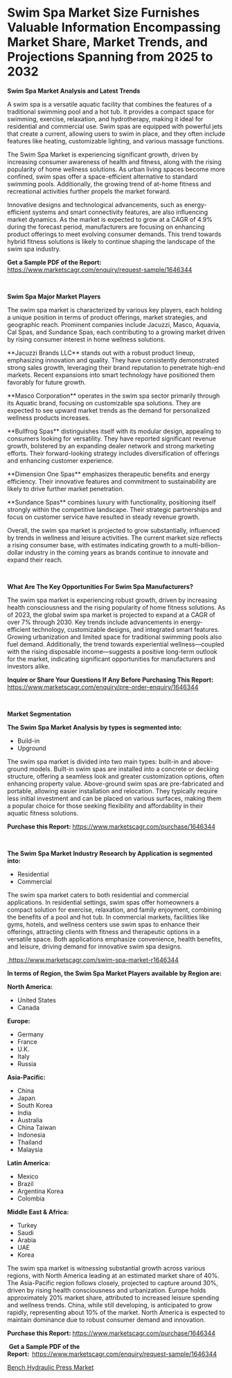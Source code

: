 <p><h1>Swim Spa Market Size Furnishes Valuable Information Encompassing Market Share, Market Trends, and Projections Spanning from 2025 to 2032</h1></p><p><strong>Swim Spa Market Analysis and Latest Trends</strong></p>
<p><p>A swim spa is a versatile aquatic facility that combines the features of a traditional swimming pool and a hot tub. It provides a compact space for swimming, exercise, relaxation, and hydrotherapy, making it ideal for residential and commercial use. Swim spas are equipped with powerful jets that create a current, allowing users to swim in place, and they often include features like heating, customizable lighting, and various massage functions.</p><p>The Swim Spa Market is experiencing significant growth, driven by increasing consumer awareness of health and fitness, along with the rising popularity of home wellness solutions. As urban living spaces become more confined, swim spas offer a space-efficient alternative to standard swimming pools. Additionally, the growing trend of at-home fitness and recreational activities further propels the market forward.</p><p>Innovative designs and technological advancements, such as energy-efficient systems and smart connectivity features, are also influencing market dynamics. As the market is expected to grow at a CAGR of 4.9% during the forecast period, manufacturers are focusing on enhancing product offerings to meet evolving consumer demands. This trend towards hybrid fitness solutions is likely to continue shaping the landscape of the swim spa industry.</p></p>
<p><strong>Get a Sample PDF of the Report:&nbsp;</strong> <a href="https://www.marketscagr.com/enquiry/request-sample/1646344?utm_campaign=3135&utm_medium=2&utm_source=Github&utm_content=ia&utm_term=11042025&utm_id=swim-spa">https://www.marketscagr.com/enquiry/request-sample/1646344</a></p>
<p>&nbsp;</p>
<p><strong>Swim Spa Major Market Players</strong></p>
<p><p>The swim spa market is characterized by various key players, each holding a unique position in terms of product offerings, market strategies, and geographic reach. Prominent companies include Jacuzzi, Masco, Aquavia, Cal Spas, and Sundance Spas, each contributing to a growing market driven by rising consumer interest in home wellness solutions.</p><p>**Jacuzzi Brands LLC** stands out with a robust product lineup, emphasizing innovation and quality. They have consistently demonstrated strong sales growth, leveraging their brand reputation to penetrate high-end markets. Recent expansions into smart technology have positioned them favorably for future growth.</p><p>**Masco Corporation** operates in the swim spa sector primarily through its Aquatic brand, focusing on customizable spa solutions. They are expected to see upward market trends as the demand for personalized wellness products increases.</p><p>**Bullfrog Spas** distinguishes itself with its modular design, appealing to consumers looking for versatility. They have reported significant revenue growth, bolstered by an expanding dealer network and strong marketing efforts. Their forward-looking strategy includes diversification of offerings and enhancing customer experience.</p><p>**Dimension One Spas** emphasizes therapeutic benefits and energy efficiency. Their innovative features and commitment to sustainability are likely to drive further market penetration.</p><p>**Sundance Spas** combines luxury with functionality, positioning itself strongly within the competitive landscape. Their strategic partnerships and focus on customer service have resulted in steady revenue growth.</p><p>Overall, the swim spa market is projected to grow substantially, influenced by trends in wellness and leisure activities. The current market size reflects a rising consumer base, with estimates indicating growth to a multi-billion-dollar industry in the coming years as brands continue to innovate and expand their reach.</p></p>
<p>&nbsp;</p>
<p><strong>What Are The Key Opportunities For Swim Spa Manufacturers?</strong></p>
<p><p>The swim spa market is experiencing robust growth, driven by increasing health consciousness and the rising popularity of home fitness solutions. As of 2023, the global swim spa market is projected to expand at a CAGR of over 7% through 2030. Key trends include advancements in energy-efficient technology, customizable designs, and integrated smart features. Growing urbanization and limited space for traditional swimming pools also fuel demand. Additionally, the trend towards experiential wellness—coupled with the rising disposable income—suggests a positive long-term outlook for the market, indicating significant opportunities for manufacturers and investors alike.</p></p>
<p><strong>Inquire or Share Your Questions If Any Before Purchasing This Report:</strong> <a href="https://www.marketscagr.com/enquiry/pre-order-enquiry/1646344?utm_campaign=3135&utm_medium=2&utm_source=Github&utm_content=ia&utm_term=11042025&utm_id=swim-spa">https://www.marketscagr.com/enquiry/pre-order-enquiry/1646344</a></p>
<p>&nbsp;</p>
<p><strong>Market Segmentation</strong></p>
<p><strong>The Swim Spa Market Analysis by types is segmented into:</strong></p>
<p><ul><li>Build-in</li><li>Upground</li></ul></p>
<p><p>The swim spa market is divided into two main types: built-in and above-ground models. Built-in swim spas are installed into a concrete or decking structure, offering a seamless look and greater customization options, often enhancing property value. Above-ground swim spas are pre-fabricated and portable, allowing easier installation and relocation. They typically require less initial investment and can be placed on various surfaces, making them a popular choice for those seeking flexibility and affordability in their aquatic fitness solutions.</p></p>
<p><strong>Purchase this Report:&nbsp;</strong><a href="https://www.marketscagr.com/purchase/1646344?utm_campaign=3135&utm_medium=2&utm_source=Github&utm_content=ia&utm_term=11042025&utm_id=swim-spa">https://www.marketscagr.com/purchase/1646344</a></p>
<p>&nbsp;</p>
<p><strong>The Swim Spa Market Industry Research by Application is segmented into:</strong></p>
<p><ul><li>Residential</li><li>Commercial</li></ul></p>
<p><p>The swim spa market caters to both residential and commercial applications. In residential settings, swim spas offer homeowners a compact solution for exercise, relaxation, and family enjoyment, combining the benefits of a pool and hot tub. In commercial markets, facilities like gyms, hotels, and wellness centers use swim spas to enhance their offerings, attracting clients with fitness and therapeutic options in a versatile space. Both applications emphasize convenience, health benefits, and leisure, driving demand for innovative swim spa designs.</p></p>
<p><a href="https://www.marketscagr.com/swim-spa-market-r1646344?utm_campaign=3135&utm_medium=2&utm_source=Github&utm_content=ia&utm_term=11042025&utm_id=swim-spa">&nbsp;https://www.marketscagr.com/swim-spa-market-r1646344</a></p>
<p><strong>In terms of Region, the Swim Spa Market Players available by Region are:</strong></p>
<p>
    <p> <strong> North America: </strong>
        <ul>
            <li>United States</li>
            <li>Canada</li>
        </ul>
        </p> 
    <p> <strong> Europe: </strong>
        <ul>
            <li>Germany</li>
            <li>France</li>
            <li>U.K.</li>
            <li>Italy</li>
            <li>Russia</li>
        </ul>
        </p> 
    <p> <strong> Asia-Pacific: </strong>
        <ul>
            <li>China</li>
            <li>Japan</li>
            <li>South Korea</li>
            <li>India</li>
            <li>Australia</li>
            <li>China Taiwan</li>
            <li>Indonesia</li>
            <li>Thailand</li>
            <li>Malaysia</li>
        </ul>
        </p> 
    <p> <strong> Latin America: </strong>
        <ul>
            <li>Mexico</li>
            <li>Brazil</li>
            <li>Argentina Korea</li>
            <li>Colombia</li>
        </ul>
        </p> 
    <p> <strong> Middle East & Africa: </strong>
        <ul>
            <li>Turkey</li>
            <li>Saudi</li>
            <li>Arabia</li>
            <li>UAE</li>
            <li>Korea</li>
        </ul>
    </p>
    </p>
<p><p>The swim spa market is witnessing substantial growth across various regions, with North America leading at an estimated market share of 40%. The Asia-Pacific region follows closely, projected to capture around 30%, driven by rising health consciousness and urbanization. Europe holds approximately 20% market share, attributed to increased leisure spending and wellness trends. China, while still developing, is anticipated to grow rapidly, representing about 10% of the market. North America is expected to maintain dominance due to robust consumer demand and innovation.</p></p>
<p><strong>Purchase this Report: </strong><a href="https://www.marketscagr.com/purchase/1646344?utm_campaign=3135&utm_medium=2&utm_source=Github&utm_content=ia&utm_term=11042025&utm_id=swim-spa">https://www.marketscagr.com/purchase/1646344</a></p>
<p>&nbsp;<strong>Get a Sample PDF of the Report:&nbsp;&nbsp;</strong><a href="https://www.marketscagr.com/enquiry/request-sample/1646344?utm_campaign=3135&utm_medium=2&utm_source=Github&utm_content=ia&utm_term=11042025&utm_id=swim-spa">https://www.marketscagr.com/enquiry/request-sample/1646344</a></p>
<p><strong></strong></p>
<p><p><a href="https://github.com/syiqvanyo/Market-Research-Report-List-1/blob/main/bench-hydraulic-press-market.md?utm_campaign=3135&utm_medium=2&utm_source=Github&utm_content=ia&utm_term=11042025&utm_id=swim-spa">Bench Hydraulic Press Market</a></p></p>